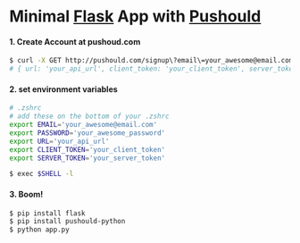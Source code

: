 # Minimal [Flask](http://flask.pocoo.org/) App with [Pushould](https://yhoshino11.github.io)

#### 1. Create Account at pushoud.com
```sh
$ curl -X GET http://pushould.com/signup\?email\=your_awesome@email.com\&password\=your_awesome_password
# { url: 'your_api_url', client_token: 'your_client_token', server_token: 'your_server_token' }
```

#### 2. set environment variables
```sh
# .zshrc
# add these on the bottom of your .zshrc
export EMAIL='your_awesome@email.com'
export PASSWORD='your_awesome_password'
export URL='your_api_url'
export CLIENT_TOKEN='your_client_token'
export SERVER_TOKEN='your_server_token'
```
```sh
$ exec $SHELL -l
```

#### 3. Boom!
```sh
$ pip install flask
$ pip install pushould-python
$ python app.py
```
